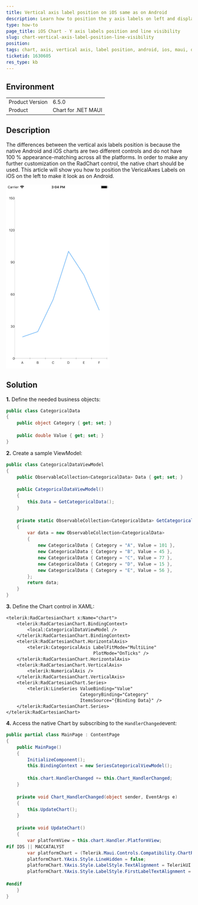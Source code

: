 ```yaml
---
title: Vertical axis label position on iOS same as on Android
description: Learn how to position the y axis labels on left and display the axis line on iOS Chart for .NET MAUI.
type: how-to
page_title: iOS Chart - Y axis labels position and line visibility
slug: chart-vertical-axis-label-position-line-visibility
position: 
tags: chart, axis, vertical axis, label position, android, ios, maui, dotnetmaui
ticketid: 1630605
res_type: kb
---
```


## Environment
<table>
    <tbody>
        <tr>
            <td>Product Version</td>
            <td>6.5.0</td>
        </tr>
        <tr>
            <td>Product</td>
            <td>Chart for .NET MAUI</td>
        </tr>
    </tbody>
</table>


## Description

The differences between the vertical axis labels position is because the native Android and iOS charts are two different controls and do not have 100 % appearance-matching across all the platforms. In order to make any further customization on the RadChart control, the native chart should be used. This article will show you how to position the VericalAxes Labels on iOS on the left to make it look as on Android.

![.NET MAUI Chart iOS Y axis customization](images/chart-vertical-axes-label-position-ios.png)

## Solution

**1.** Define the needed business objects:

```C#
public class CategoricalData
{
    public object Category { get; set; }

    public double Value { get; set; }
}
```

**2.** Create a sample ViewModel:

```C#
public class CategoricalDataViewModel
{
    public ObservableCollection<CategoricalData> Data { get; set; }

    public CategoricalDataViewModel()
    {
        this.Data = GetCategoricalData();
    }

    private static ObservableCollection<CategoricalData> GetCategoricalData()
    {
        var data = new ObservableCollection<CategoricalData>
        {
            new CategoricalData { Category = "A", Value = 101 },
            new CategoricalData { Category = "B", Value = 45 },
            new CategoricalData { Category = "C", Value = 77 },
            new CategoricalData { Category = "D", Value = 15 },
            new CategoricalData { Category = "E", Value = 56 },
        };
        return data;
    }
}
```

**3.** Define the Chart control in XAML:

```XAML
<telerik:RadCartesianChart x:Name="chart">
    <telerik:RadCartesianChart.BindingContext>
        <local:CategoricalDataViewModel />
    </telerik:RadCartesianChart.BindingContext>
    <telerik:RadCartesianChart.HorizontalAxis>
        <telerik:CategoricalAxis LabelFitMode="MultiLine"
                                 PlotMode="OnTicks" />
    </telerik:RadCartesianChart.HorizontalAxis>
    <telerik:RadCartesianChart.VerticalAxis>
        <telerik:NumericalAxis />
    </telerik:RadCartesianChart.VerticalAxis>
    <telerik:RadCartesianChart.Series>
        <telerik:LineSeries ValueBinding="Value"
                            CategoryBinding="Category"
                            ItemsSource="{Binding Data}" />
    </telerik:RadCartesianChart.Series>
</telerik:RadCartesianChart>
```

**4.** Access the native Chart by subscribing to the `HandlerChanged`event:

```C#
public partial class MainPage : ContentPage
{
    public MainPage()
    {
        InitializeComponent();
        this.BindingContext = new SeriesCategoricalViewModel();

        this.chart.HandlerChanged += this.Chart_HandlerChanged;
    }

    private void Chart_HandlerChanged(object sender, EventArgs e)
    {
        this.UpdateChart();
    }

    private void UpdateChart()
    {
        var platformView = this.chart.Handler.PlatformView;
#if IOS || MACCATALYST
        var platformChart = (Telerik.Maui.Controls.Compatibility.ChartRenderer.iOS.TKExtendedChart)platformView;
        platformChart.YAxis.Style.LineHidden = false;
        platformChart.YAxis.Style.LabelStyle.TextAlignment = TelerikUI.TKChartAxisLabelAlignment.Left;
        platformChart.YAxis.Style.LabelStyle.FirstLabelTextAlignment = TelerikUI.TKChartAxisLabelAlignment.Left;

#endif
    }
}
```
